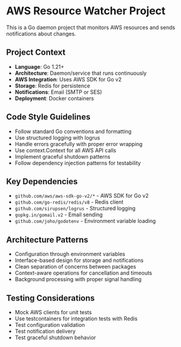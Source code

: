 <!-- Use this file to provide workspace-specific custom instructions to Copilot. For more details, visit https://code.visualstudio.com/docs/copilot/copilot-customization#_use-a-githubcopilotinstructionsmd-file -->

# AWS Resource Watcher Project

This is a Go daemon project that monitors AWS resources and sends notifications about changes.

## Project Context

- **Language**: Go 1.21+
- **Architecture**: Daemon/service that runs continuously
- **AWS Integration**: Uses AWS SDK for Go v2
- **Storage**: Redis for persistence
- **Notifications**: Email (SMTP or SES)
- **Deployment**: Docker containers

## Code Style Guidelines

- Follow standard Go conventions and formatting
- Use structured logging with logrus
- Handle errors gracefully with proper error wrapping
- Use context.Context for all AWS API calls
- Implement graceful shutdown patterns
- Follow dependency injection patterns for testability

## Key Dependencies

- `github.com/aws/aws-sdk-go-v2/*` - AWS SDK for Go v2
- `github.com/go-redis/redis/v8` - Redis client
- `github.com/sirupsen/logrus` - Structured logging
- `gopkg.in/gomail.v2` - Email sending
- `github.com/joho/godotenv` - Environment variable loading

## Architecture Patterns

- Configuration through environment variables
- Interface-based design for storage and notifications
- Clean separation of concerns between packages
- Context-aware operations for cancellation and timeouts
- Background processing with proper signal handling

## Testing Considerations

- Mock AWS clients for unit tests
- Use testcontainers for integration tests with Redis
- Test configuration validation
- Test notification delivery
- Test graceful shutdown behavior
